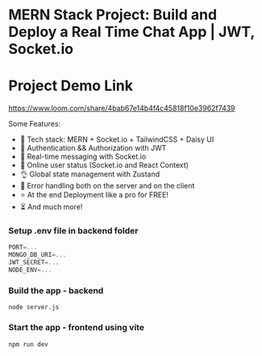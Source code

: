 # MERN Stack Project: Build and Deploy a Real Time Chat App | JWT, Socket.io

# Project Demo Link
  https://www.loom.com/share/4bab67e14b4f4c45818f10e3962f7439

Some Features:

-   🌟 Tech stack: MERN + Socket.io + TailwindCSS + Daisy UI
-   🎃 Authentication && Authorization with JWT
-   👾 Real-time messaging with Socket.io
-   🚀 Online user status (Socket.io and React Context)
-   👌 Global state management with Zustand
-   🐞 Error handling both on the server and on the client
-   ⭐ At the end Deployment like a pro for FREE!
-   ⏳ And much more!

### Setup .env file in backend folder

```js
PORT=...
MONGO_DB_URI=...
JWT_SECRET=...
NODE_ENV=...
```

### Build the app - backend

```
node server.js
```

### Start the app -  frontend using vite

```
npm run dev
```
